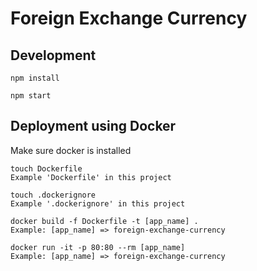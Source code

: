 # Foreign Exchange Currency

## Development
```
npm install

npm start
```

## Deployment using Docker

Make sure docker is installed

```
touch Dockerfile
Example 'Dockerfile' in this project

touch .dockerignore
Example '.dockerignore' in this project

docker build -f Dockerfile -t [app_name] .
Example: [app_name] => foreign-exchange-currency

docker run -it -p 80:80 --rm [app_name]
Example: [app_name] => foreign-exchange-currency
```